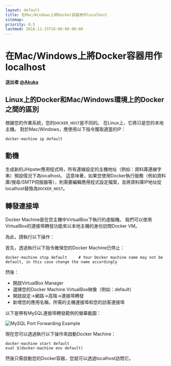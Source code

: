 ```yaml
---
layout: default
title: 在Mac/Windows上將Docker容器用作localhost
sitemap:
priority: 0.5
lastmod: 2016-11-15T16:00:00-00:00
---
```


# 在Mac/Windows上將Docker容器用作localhost

__送出者 [@Akuka](https://github.com/Akuka)__

## Linux上的Docker和Mac/Windows環境上的Docker之間的區別

根據您的作業系統，您的<code>DOCKER_HOST</code>是不同的。
在Linux上，它將只是您的本地主機。
對於Mac/Windows，應使用以下指令獲取適當的IP：

```
docker-machine ip default
```

## 動機

生成新的JHipster應用程式時，所有連線設定的主機地址（例如：資料庫連線字串）預設情況下為localhost。
這意味著，如果您使用Docker執行服務（例如資料庫/搜尋/SMTP伺服器等），則需要編輯應用程式設定檔案，並將資料庫IP地址從localhost替換為<code>DOCKER_HOST</code>。

## 轉發連接埠

Docker Machine是在您主機中VirtualBox下執行的虛擬機。
我們可以使用VirtualBox的連接埠轉發功能來以本地主機的身份訪問Docker VM。

為此，請執行以下操作：


首先，透過執行以下指令確保您的Docker Machine已停止：

```
docker-machine stop default     # Your Docker machine name may not be default, in this case change the name accordingly
```

然後：

* 開啟VirtualBox Manager
* 選擇您的Docker Machine VirtualBox映像（例如：default）
* 開啟設定->網路->高階->連接埠轉發
* 新增您的應用名稱，所需的主機連接埠和您的訪客連接埠

以下是帶有MySQL連接埠轉發範例的螢幕截圖：

![MySQL Port Forwarding Example](../images/020_tip_using_docker_containers_as_localhost_on_mac_and_windows_01.png)


現在您可以透過執行以下操作來啟動Docker Machine：

```
docker-machine start default
eval $(docker-machine env default)
```

然後只需啟動您的Docker容器，您就可以透過localhost訪問它。